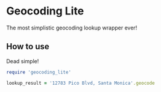 Geocoding Lite
==============
The most simplistic geocoding lookup wrapper ever!

How to use
----------
Dead simple!

```ruby
require 'geocoding_lite'

lookup_result = '12783 Pico Blvd, Santa Monica'.geocode
```

